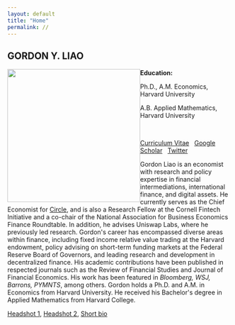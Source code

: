 ```yaml
---
layout: default
title: "Home"
permalink: //
---
```



## GORDON Y. LIAO
<!-- **Email:** gordon [at] circle.com -->
<img src="img/headshot.jpg" width="300" style="float: left">
<!-- <img src="img/gordon_liao_3.jpg" width="300" style="float: left; padding-right: 20px; padding-bottom: 30px;"> -->

<!-- ![](img/headshot.jpg){: style="float: left"; width=50px;} -->

**Education:**


Ph.D., A.M. Economics, Harvard University
<!-- , 2013-2017 -->

A.B. Applied Mathematics, Harvard University
<!-- , 2007-2011 -->

&nbsp;


[Curriculum Vitae](GordonLiaoCV.pdf)  &nbsp;
[Google Scholar](https://scholar.google.com/citations?user=CjHJb7cAAAAJ&hl=en) &nbsp;
[Twitter](https://twitter.com/gordonliao)


Gordon Liao is an economist with research and policy expertise in financial intermediations, international finance, and digital assets. He currently serves as the Chief Economist for [Circle](https://www.circle.com/en/), and is also a Research Fellow at the Cornell Fintech Initiative and a co-chair of the National Association for Business Economics Finance Roundtable. In addition, he advises Uniswap Labs, where he previously led research. Gordon's career has encompassed diverse areas within finance, including fixed income relative value trading at the Harvard endowment, policy advising on short-term funding markets at the Federal Reserve Board of Governors, and leading research and development in decentralized finance. His academic contributions have been published in respected journals such as the Review of Financial Studies and Journal of Financial Economics. His work has been featured in *Bloomberg, WSJ, Barrons, PYMNTS*, among others. Gordon holds a Ph.D. and A.M. in Economics from Harvard University. He received his Bachelor's degree in Applied Mathematics from Harvard College.



[Headshot 1](../img/gordon_headshot_2.jpg), [Headshot 2](../img/gordon_headshot_1.jpg), [Short bio](bio.md)
